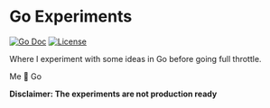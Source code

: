 # Go Experiments

[![Go Doc](https://img.shields.io/badge/godoc-reference-blue.svg?style=for-the-badge)](https://godoc.org/github.com/mgjules/experiments)
[![License](https://img.shields.io/badge/MIT-green.svg?style=for-the-badge)](LICENSE)


Where I experiment with some ideas in Go before going full throttle.

Me 💙 Go

**Disclaimer: The experiments are not production ready**
